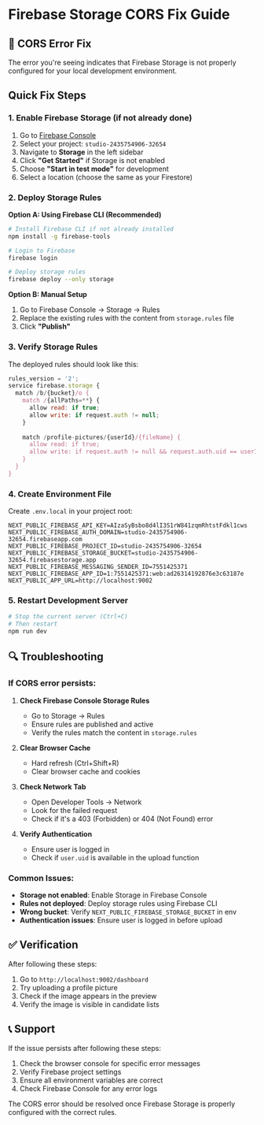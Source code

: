 # Firebase Storage CORS Fix Guide

## 🚨 CORS Error Fix

The error you're seeing indicates that Firebase Storage is not properly configured for your local development environment.

## Quick Fix Steps

### 1. Enable Firebase Storage (if not already done)

1. Go to [Firebase Console](https://console.firebase.google.com/)
2. Select your project: `studio-2435754906-32654`
3. Navigate to **Storage** in the left sidebar
4. Click **"Get Started"** if Storage is not enabled
5. Choose **"Start in test mode"** for development
6. Select a location (choose the same as your Firestore)

### 2. Deploy Storage Rules

**Option A: Using Firebase CLI (Recommended)**
```bash
# Install Firebase CLI if not already installed
npm install -g firebase-tools

# Login to Firebase
firebase login

# Deploy storage rules
firebase deploy --only storage
```

**Option B: Manual Setup**
1. Go to Firebase Console → Storage → Rules
2. Replace the existing rules with the content from `storage.rules` file
3. Click **"Publish"**

### 3. Verify Storage Rules

The deployed rules should look like this:
```javascript
rules_version = '2';
service firebase.storage {
  match /b/{bucket}/o {
    match /{allPaths=**} {
      allow read: if true;
      allow write: if request.auth != null;
    }
    
    match /profile-pictures/{userId}/{fileName} {
      allow read: if true;
      allow write: if request.auth != null && request.auth.uid == userId;
    }
  }
}
```

### 4. Create Environment File

Create `.env.local` in your project root:
```env
NEXT_PUBLIC_FIREBASE_API_KEY=AIzaSyBsbo8d4lI3S1rW841zqmRhtstFdkl1cws
NEXT_PUBLIC_FIREBASE_AUTH_DOMAIN=studio-2435754906-32654.firebaseapp.com
NEXT_PUBLIC_FIREBASE_PROJECT_ID=studio-2435754906-32654
NEXT_PUBLIC_FIREBASE_STORAGE_BUCKET=studio-2435754906-32654.firebasestorage.app
NEXT_PUBLIC_FIREBASE_MESSAGING_SENDER_ID=7551425371
NEXT_PUBLIC_FIREBASE_APP_ID=1:7551425371:web:ad26314192876e3c63187e
NEXT_PUBLIC_APP_URL=http://localhost:9002
```

### 5. Restart Development Server

```bash
# Stop the current server (Ctrl+C)
# Then restart
npm run dev
```

## 🔍 Troubleshooting

### If CORS error persists:

1. **Check Firebase Console Storage Rules**
   - Go to Storage → Rules
   - Ensure rules are published and active
   - Verify the rules match the content in `storage.rules`

2. **Clear Browser Cache**
   - Hard refresh (Ctrl+Shift+R)
   - Clear browser cache and cookies

3. **Check Network Tab**
   - Open Developer Tools → Network
   - Look for the failed request
   - Check if it's a 403 (Forbidden) or 404 (Not Found) error

4. **Verify Authentication**
   - Ensure user is logged in
   - Check if `user.uid` is available in the upload function

### Common Issues:

- **Storage not enabled**: Enable Storage in Firebase Console
- **Rules not deployed**: Deploy storage rules using Firebase CLI
- **Wrong bucket**: Verify `NEXT_PUBLIC_FIREBASE_STORAGE_BUCKET` in env
- **Authentication issues**: Ensure user is logged in before upload

## ✅ Verification

After following these steps:

1. Go to `http://localhost:9002/dashboard`
2. Try uploading a profile picture
3. Check if the image appears in the preview
4. Verify the image is visible in candidate lists

## 📞 Support

If the issue persists after following these steps:

1. Check the browser console for specific error messages
2. Verify Firebase project settings
3. Ensure all environment variables are correct
4. Check Firebase Console for any error logs

The CORS error should be resolved once Firebase Storage is properly configured with the correct rules.
